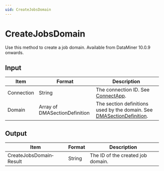```yaml
---
uid: CreateJobsDomain
---
```


# CreateJobsDomain

Use this method to create a job domain. Available from DataMiner 10.0.9 onwards.

## Input

| Item | Format | Description |
|--|--|--|
| Connection | String | The connection ID. See [ConnectApp](xref:ConnectApp). |
| Domain | Array of DMASectionDefinition | The section definitions used by the domain. See [DMASectionDefinition](xref:DMASectionDefinition). |

## Output

| Item                    | Format | Description                       |
|-------------------------|--------|-----------------------------------|
| CreateJobsDomain­Result | String | The ID of the created job domain. |
